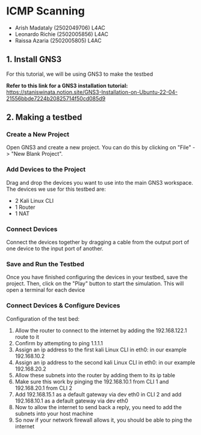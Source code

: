 # ICMP Scanning
* Arish Madataly (2502049706) L4AC
* Leonardo Richie (2502005856) L4AC
* Raissa Azaria (2502005805) L4AC

## 1. Install GNS3
For this tutorial, we will be using GNS3 to make the testbed

**Refer to this link for a GNS3 installation tutorial:** <br />
https://staniswinata.notion.site/GNS3-Installation-on-Ubuntu-22-04-21556bbde7224b20825714f50cd085d9

## 2. Making a testbed
### Create a New Project
Open GNS3 and create a new project. You can do this by clicking on "File" -> "New Blank Project".

### Add Devices to the Project
Drag and drop the devices you want to use into the main GNS3 workspace.
The devices we use for this testbed are:
* 2 Kali Linux CLI
* 1 Router
* 1 NAT

### Connect Devices
Connect the devices together by dragging a cable from the output port of one device to the input port of another.


### Save and Run the Testbed 
Once you have finished configuring the devices in your testbed, save the project. Then, click on the "Play" button to start the simulation. This will open a terminal for each device

### Connect Devices & Configure Devices
Configuration of the test bed:
1. Allow the router to connect to the internet by adding the 192.168.122.1 route to it
2. Confirm by attempting to ping 1.1.1.1
3. Assign an ip address to the first kali Linux CLI in eth0: in our example 192.168.10.2
4. Assign an ip address to the second kali Linux CLI in eth0: in our example 192.168.20.2
5. Allow these subnets into the router by adding them to its ip table
6. Make sure this work by pinging the 192.168.10.1 from CLI 1 and 192.168.20.1 from CLI 2
7. Add 192.168.15.1  as a default gateway via dev eth0 in CLI 2 and add 192.168.10.1  as a default gateway via dev eth0
8. Now to allow the internet to send back a reply, you need to add the subnets into your host machine
9. So now if your network firewall allows it, you should be able to ping the internet
